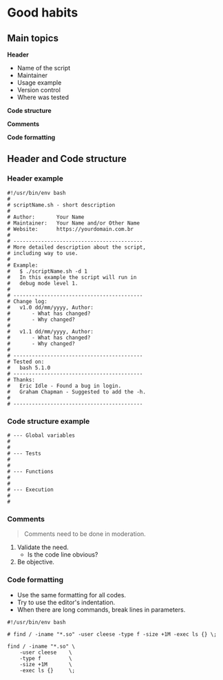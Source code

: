 # Good habits

## Main topics

**Header**
- Name of the script
- Maintainer
- Usage example
- Version control
- Where was tested

**Code structure**

**Comments**

**Code formatting**

## Header and Code structure

### Header example
```shell
#!/usr/bin/env bash
#
# scriptName.sh - short description
#
# Author:       Your Name
# Maintainer:   Your Name and/or Other Name
# Website:      https://yourdomain.com.br
#
# ------------------------------------------
# More detailed description about the script,
# including way to use.
#
# Example:
#   $ ./scriptName.sh -d 1
#   In this example the script will run in
#   debug mode level 1.
#
# ------------------------------------------
# Change log:
#   v1.0 dd/mm/yyyy, Author:
#       - What has changed?
#       - Why changed?
#
#   v1.1 dd/mm/yyyy, Author:
#       - What has changed?
#       - Why changed?
#
# ------------------------------------------
# Tested on:
#   bash 5.1.0
# ------------------------------------------
# Thanks:
#   Eric Idle - Found a bug in login.
#   Graham Chapman - Suggested to add the -h.
#
# ------------------------------------------
```

### Code structure example
```shell
# --- Global variables
#
#
# --- Tests
#
#
# --- Functions
#
#
# --- Execution
#
#
```

### Comments
> Comments need to be done in moderation.

1. Validate the need.
    - Is the code line obvious?
2. Be objective.

### Code formatting
- Use the same formatting for all codes.
- Try to use the editor's indentation.
- When there are long commands, break lines in parameters.
```shell
#!/usr/bin/env bash

# find / -iname "*.so" -user cleese -type f -size +1M -exec ls {} \;

find / -iname "*.so" \
    -user cleese    \
    -type f         \
    -size +1M       \
    -exec ls {}     \;
```